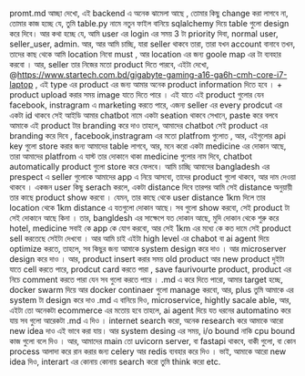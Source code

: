 promt.md
আচ্ছা দেখো, এই backend এ অনেক ঝামেলা আছে , তোমার কিছু change করা লাগবে না, তোমার কাজ হচ্ছে যে, তুমি table.py নামে নতুন ফাইল বানিয়ে sqlalchemy দিয়ে table গুলো design করে দিবে। আর কথা হচ্ছে যে, আমি  user এর login এর সময় 3 টা priority দিবা, normal user, seller_user, admin. আর, আর আমি চাচ্ছি, যারা seller থাকবে তারা, তারা যখন account বানাবে তখন, তাদের কাছ থেকে আমি location নিবো must , আর location এর জন্য goole map এর টা ব্যবহার করবো । আর, seller তার নিজের মতো product দিতে পারবে, এইটা দেখো, @https://www.startech.com.bd/gigabyte-gaming-a16-ga6h-cmh-core-i7-laptop , এই type  এর product এর জন্য আমার অনেক product information দিতে হবে । +  product upload করার সময় image যাতে দিতে পারে । এই যাতে এই  product গুলোর  যেন facebook, instragram এ marketing করতে পারে, এজন্য seller এর every prodcut এর একটা id থাকবে সেই আইডি আমার chatbot নামে একটা seation থাকবে সেখানে, paste করে বলবে আমাকে এই product টার branding করে দাও তাহলে, আমাদের chatbot সেই  product এর branding করে দিবে , facebook,instragram  এর মতো platfrom গুলোত , আর, এইগুলোর api key গুলো store করার জন্য আমাদের table লাগবে, আর, মনে করো একটা medicine এর দোকান আছে, তারা আমাদের platfrom এ যাস্ট তার দোকানে থাকা medicine গুলোর নাম দিবে, chatbot automatically product গুলো store করে ফেলবে। আমি চাচ্ছি আমাদের bangladesh এর prespect এ seller গুলোকে আমাদের app এ নিয়ে আসবো, তাদের product গুলো থাকবে, আর দাম দেওয়া থাকবে । একজন user কিছু serach করলে, একটা distance দিবে তারপর আমি সেই distance অনুয়ায়ী তার কাছে product show করবো । যেমন, তার কাছে থেকে user distance 1km দিলে তার location থেকে 1km distance এ যতগুলো দোকান আছে। সব গুলো show করবো, সেই product টা সেই দোকানে আছে কিনা । তার, bangldesh এর সাক্ষেপে যত দোকান আছে, মুদি দোকান থেকে শুরু করে hotel, medicine সবাই কে app কে যোগ করবো, আর সেই 1km এর মধ্যে কে কত দামে সেই product sell করতেছে সেইটা দেখবো । আর আমি চাই এইটা high level এর chabot বা ai agent  দিয়ে optimize করতে, তাহলে, সব কিছুর জন্য আমাকে system design করে দাও । আর microserver design করে দাও । আর, product insert করার সময় old product আর new product দুইটা যাতে cell করতে পারে, prodcut card করতে পারা , save faurivourte product, product এর নিচে comment করতে পারা যেন সব গুলো করতে পারে । .md এ করে দিতে পারো, আমার target হচ্ছে, docker swarm দিয়ে আর docker continaer গুলো manage করবো, আর, plus তুমি আমাকে এর system টা design করে দাও .md এ বানিয়ে দিও, microservice, hightly sacale able,  আর, এইটা তো অনেকটা ecommerce এর মতোয় হবে তাহলে, ai agent দিয়ে যত ধরনের automatino করে যায় সব গুলো আরেকটা .md এ দিও । internet search করো, অনেক research করে আমাকে আরো  new idea দাও এই ভাবে করা যায়। আর system desing এর সময়, i/o bound নাকি cpu bound কাজ গুলো বলে দিও । আর, আমাদের main তো uvicorn server, বা fastapi থাকবে, বাকী গুলো, বা কোন process আলাদা করে রান করার জন্য celery আর redis ব্যবহার করে দিও । ভাই, আমাকে আরো  new idea দিও, interart এর কোনায় কোনায় search করো তুমি think করো etc. 